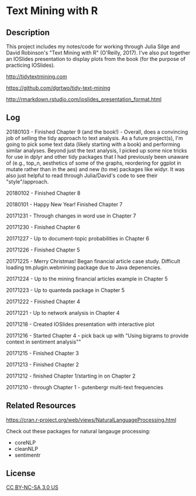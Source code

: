 Text Mining with R
================

Description
-----------

This project includes my notes/code for working through Julia Silge and David Robinson's "Text Mining with R" (O'Reilly, 2017). I've also put together an IOSlides presentation to display plots from the book (for the purpose of practicing IOSlides).

<http://tidytextmining.com>

<https://github.com/dgrtwo/tidy-text-mining>

<http://rmarkdown.rstudio.com/ioslides_presentation_format.html>

Log
---

20180103 - Finished Chapter 9 (and the book!) - Overall, does a convincing job of selling the tidy approach to text analysis. As a future project(s), I'm going to pick some text data (likely starting with a book) and performing similar analyses. Beyond just the text analysis, I picked up some nice tricks for use in dplyr and other tidy packages that I had previously been unaware of (e.g., top\_n, aesthetics of some of the graphs, reordering for ggplot in mutate rather than in the aes) and new (to me) packages like widyr. It was also just helpful to read through Julia/David's code to see their "style"/approach.

20180102 - Finished Chapter 8

20180101 - Happy New Year! Finished Chapter 7

20171231 - Through changes in word use in Chapter 7

20171230 - Finished Chapter 6

20171227 - Up to document-topic probabilities in Chapter 6

20171226 - Finished Chapter 5

20171225 - Merry Christmas! Began financial article case study. Difficult loading tm.plugin.webmining package due to Java depenencies.

20171224 - Up to the mining financial articles example in Chapter 5

20171223 - Up to quanteda package in Chapter 5

20171222 - Finished Chapter 4

20171221 - Up to network analysis in Chapter 4

20171218 - Created IOSlides presentation with interactive plot

20171216 - Started Chapter 4 - pick back up with "Using bigrams to provide context in sentiment analysis""

20171215 - Finished Chapter 3

20171213 - Finished Chapter 2

20171212 - finished Chapter 1/starting in on Chapter 2

20171210 - through Chapter 1 - gutenbergr multi-text frequencies

Related Resources
-----------------

<https://cran.r-project.org/web/views/NaturalLanguageProcessing.html>

Check out these packages for natural langauge processing:

-   coreNLP
-   cleanNLP
-   sentimentr

License
-----------------

[CC BY-NC-SA 3.0 US](https://creativecommons.org/licenses/by-nc-sa/3.0/us/)
